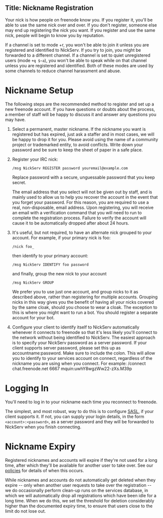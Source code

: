 Title: Nickname Registration
---
Your nick is how people on freenode know you. If you register it, you'll be able to use the same nick over and over. If you don't register, someone else may end
up registering the nick you want. If you register and use the same nick, people will begin to know you by reputation.

If a channel is set to mode +r, you won't be able to join it unless you are registered and identified to NickServ. If you try to join, you might be forwarded to
a different channel. If a channel is set to quiet unregistered users (mode `+q $~a`), you won't be able to speak while on that channel unless you are registered
and identified. Both of these modes are used by some channels to reduce channel harassment and abuse.

Nickname Setup
==============

The following steps are the recommended method to register and set up a new freenode account. If you have questions or doubts about the process, a member of
staff will be happy to discuss it and answer any questions you may have.

1.  Select a permanent, master nickname. If the nickname you want is registered but has expired, just ask a staffer and in most cases, we will be happy to drop
    it for you. Please avoid using the name of a community project or trademarked entity, to avoid conflicts. Write down your password and be sure to keep the
    sheet of paper in a safe place.

2.  Register your IRC nick:

        /msg NickServ REGISTER password youremail@example.com

    Replace password with a secure, unguessable password that you keep secret.

    The email address that you select will not be given out by staff, and is mainly used to allow us to help you recover the account in the event that you forget
    your password. For this reason, you are required to use a real, non-disposable, email address. Upon registering, you will receive an email with a
    verification command that you will need to run to complete the registration process. Failure to verify the account will cause it to be automatically dropped
    after about 24 hours.

3.  It's useful, but not required, to have an alternate nick grouped to your account. For example, if your primary nick is foo:

        /nick foo_

    then identify to your primary account:

        /msg NickServ IDENTIFY foo password

    and finally, group the new nick to your account

        /msg NickServ GROUP

    We prefer you to use just one account, and group nicks to it as described above, rather than registering for multiple accounts. Grouping nicks in this way
    gives you the benefit of having all your nicks covered by the same cloak, should you choose to wear a cloak. The exception to this is where you might want to
    run a bot. You should register a separate account for your bot.

4.  Configure your client to identify itself to NickServ automatically whenever it connects to freenode so that it's less likely you'll connect to the network
    without being identified to NickServ. The easiest approach is to specify your NickServ password as a server password.  If your client supports server
    password, please set this up as accountname:password. Make sure to include the colon. This will allow you to identify to your services account on connect,
    regardless of the nickname you are using when you connect. For example: /connect chat.freenode.net 6667 mquin:uwhY8wgzWw22-zXs.M39p


Logging In
==========

You'll need to log in to your nickname each time you reconnect to freenode.

The simplest, and most robust, way to do this is to configure [SASL](#XXXkb/using/sasl), if your client supports it. If not, you can supply your login details, in
the form `<account>:<password>`, as a server password and they will be forwarded to NickServ when you finish connecting.

Nickname Expiry
===============

Registered nicknames and accounts will expire if they're not used for a long time, after which they'll be available for another user to take over. See our
[policies](pages/policies) for details of when this occurs.

While nicknames and accounts do not automatically get deleted when they expire -- only when another user requests to take over the registration -- we do
occasionally perform clean-up runs on the services database, in which we will automatically drop all registrations which have been idle for a long time. When we
do this, we set the threshold for deletion considerably higher than the documented expiry time, to ensure that users close to the limit do not lose out.
